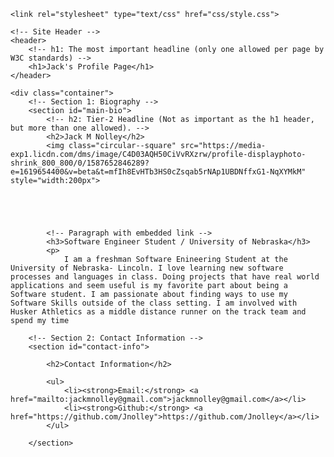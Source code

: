 <html>
<head>
	<title>Jack Nolley Bio</title>

	<link rel="stylesheet" type="text/css" href="css/style.css">
</head>
<body>

	<!-- Site Header -->
	<header>
		<!-- h1: The most important headline (only one allowed per page by W3C standards) -->
		<h1>Jack's Profile Page</h1>
	</header>

	<div class="container">
		<!-- Section 1: Biography -->
		<section id="main-bio">
			<!-- h2: Tier-2 Headline (Not as important as the h1 header, but more than one allowed). -->
			<h2>Jack M Nolley</h2>
			<img class="circular--square" src="https://media-exp1.licdn.com/dms/image/C4D03AQH50CiVvRXzrw/profile-displayphoto-shrink_800_800/0/1587652846289?e=1619654400&v=beta&t=mfIh8EvHTb3HS0cZsqab5rNAp1UBDNffxG1-NqXYMkM" style="width:200px">



			

			<!-- Paragraph with embedded link -->
			<h3>Software Engineer Student / University of Nebraska</h3>
			<p>
				I am a freshman Software Enineering Student at the University of Nebraska- Lincoln. I love learning new software processes and languages in class. Doing projects that have real world applications and seem useful is my favorite part about being a Software student. I am passionate about finding ways to use my Software Skills outside of the class setting. I am involved with Husker Athletics as a middle distance runner on the track team and spend my time 

		<!-- Section 2: Contact Information -->
		<section id="contact-info">

			<h2>Contact Information</h2>
			
			<ul>
				<li><strong>Email:</strong> <a href="mailto:jackmnolley@gmail.com">jackmnolley@gmail.com</a></li>
				<li><strong>Github:</strong> <a href="https://github.com/Jnolley">https://github.com/Jnolley</a></li>
			</ul>

		</section>

  
  










